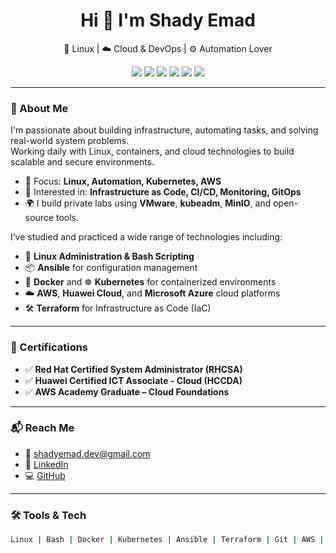 <h1 align="center">Hi 👋 I'm Shady Emad</h1>
<p align="center">
  🐧 Linux | ☁️ Cloud & DevOps | ⚙️ Automation Lover
</p>

<p align="center">
  <img src="https://img.shields.io/badge/Linux-Fedora%2FRedHat-blue?logo=linux" />
  <img src="https://img.shields.io/badge/Docker-Container-blue?logo=docker" />
  <img src="https://img.shields.io/badge/Kubernetes-Orchestration-blue?logo=kubernetes" />
  <img src="https://img.shields.io/badge/AWS-Cloud-orange?logo=amazonaws" />
  <img src="https://img.shields.io/badge/Microsoft-Azure-lightgrey?logo=microsoftazure" />
  <img src="https://img.shields.io/badge/Huawei-Cloud-lightblue?logo=huawei" />
</p>

---

### 🧠 About Me

I'm passionate about building infrastructure, automating tasks, and solving real-world system problems.  
Working daily with Linux, containers, and cloud technologies to build scalable and secure environments.

- 🔧 Focus: **Linux, Automation, Kubernetes, AWS**
- 📡 Interested in: **Infrastructure as Code, CI/CD, Monitoring, GitOps**
- 🌍 I build private labs using **VMware**, **kubeadm**, **MinIO**, and open-source tools.

I’ve studied and practiced a wide range of technologies including:
- 🐧 **Linux Administration & Bash Scripting**
- 📦 **Ansible** for configuration management
- 🐳 **Docker** and ☸️ **Kubernetes** for containerized environments
- ☁️ **AWS**, **Huawei Cloud**, and **Microsoft Azure** cloud platforms
- 🛠️ **Terraform** for Infrastructure as Code (IaC)

---

### 📜 Certifications

- ✅ **Red Hat Certified System Administrator (RHCSA)**
- ✅ **Huawei Certified ICT Associate - Cloud (HCCDA)**
- ✅ **AWS Academy Graduate – Cloud Foundations**

---

### 📬 Reach Me

- 📧 shadyemad.dev@gmail.com  
- 💼 [LinkedIn](https://www.linkedin.com/in/yourprofile)  
- 💻 [GitHub](https://github.com/shadyemad)

---

### 🛠 Tools & Tech

```bash
Linux | Bash | Docker | Kubernetes | Ansible | Terraform | Git | AWS | Azure | Huawei Cloud | VMware | MinIO
